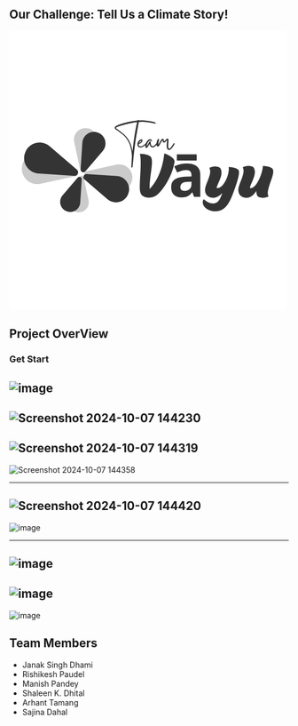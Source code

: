 ## Our Challenge: **Tell Us a Climate Story!**
![Team Logo](./public/images/logo.png)

## Project OverView
### Get Start
![image](https://github.com/user-attachments/assets/1ad74a29-26e8-47e0-ae4c-bba7cc0afefa)
--------------------------
![Screenshot 2024-10-07 144230](https://github.com/user-attachments/assets/f5a55680-1c12-4486-a6eb-7f31c44d0b9e)
------------------------------
![Screenshot 2024-10-07 144319](https://github.com/user-attachments/assets/f7597040-0604-4df1-9eee-ca95ebccf582)
--------------------------------
![Screenshot 2024-10-07 144358](https://github.com/user-attachments/assets/2c6942cb-06db-4abe-8dc8-9ca816a2aa97)

----------------------------
![Screenshot 2024-10-07 144420](https://github.com/user-attachments/assets/eada47e3-c02a-4594-98f5-520a825d4a86)
-------------------------------
![image](https://github.com/user-attachments/assets/0f2a5b53-4e52-43d5-a44c-9dd123f4d31c)

----------------------
![image](https://github.com/user-attachments/assets/0d3b2768-67c6-4ddd-b981-a055ef758d7d)
--------------------------
![image](https://github.com/user-attachments/assets/1ed87c8e-1b8c-4409-ab02-65256355e6d8)
-----------------------
![image](https://github.com/user-attachments/assets/be58bb3c-6bd9-4529-9dcd-3533d417a319)






## Team Members
- Janak Singh Dhami
- Rishikesh Paudel
- Manish Pandey
- Shaleen K. Dhital
- Arhant Tamang
- Sajina Dahal


